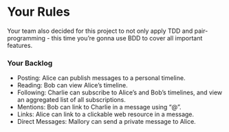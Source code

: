 # Your Rules #

Your team also decided for this project to not only apply TDD and pair-programming - this time you’re gonna use BDD to cover all important features.

### Your Backlog ###

* Posting: Alice can publish messages to a personal timeline.
* Reading: Bob can view Alice’s timeline.
* Following: Charlie can subscribe to Alice’s and Bob’s timelines, and view an aggregated list of all subscriptions.
* Mentions: Bob can link to Charlie in a message using “@”.
* Links: Alice can link to a clickable web resource in a message.
* Direct Messages: Mallory can send a private message to Alice.